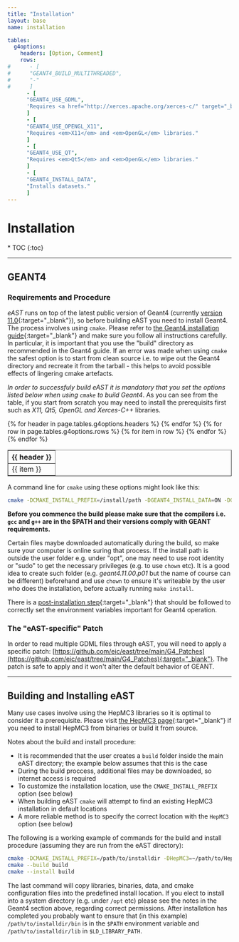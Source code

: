 ```yaml
---
title: "Installation"
layout: base
name: installation

tables:
  g4options:
    headers: [Option, Comment]
    rows:
#      - [
#      "GEANT4_BUILD_MULTITHREADED",
#      "-"
#      ]
      - [
      "GEANT4_USE_GDML",
      'Requires <a href="http://xerces.apache.org/xerces-c/" target="_blank"><em>Xerces-C++</em></a> parser.'
      ]
      - [
      "GEANT4_USE_OPENGL_X11",
      "Requires <em>X11</em> and <em>OpenGL</em> libraries."
      ]
      - [
      "GEANT4_USE_QT",
      "Requires <em>Qt5</em> and <em>OpenGL</em> libraries."
      ]
      - [
      "GEANT4_INSTALL_DATA",
      "Installs datasets."
      ]      
---        
```

<h1>Installation</h1>
* TOC
{:toc}

---

## GEANT4

### Requirements and Procedure

*eAST* runs on top of the latest public version of Geant4 (currently [version 11.0](https://geant4.web.cern.ch/support/download){:target="_blank"}), so before building eAST you need to install Geant4. The process involves using `cmake`.
Please refer to [the Geant4 installation guide](https://geant4-userdoc.web.cern.ch/UsersGuides/InstallationGuide/html/index.html){:target="_blank"} and make sure you follow all instructions carefully. In particular, it is
important that you use the "build" directory as recommended in the Geant4 guide. If an error was made when
using `cmake` the safest option is to start from clean source i.e. to wipe out the Geant4 directory and
recreate it from the tarball - this helps to avoid possible effects of lingering cmake artefacts.

*In order to successfuly build eAST it is mandatory that you set the options listed below when using `cmake` to build Geant4*. As you can see from the table, if you start from scratch you may need to install
the prerequisits first such as <em>X11, Qt5, OpenGL and Xerces-C++</em> libraries.

<table border="1" width="60%">
<tr>
{% for header in page.tables.g4options.headers %}
<th>{{ header }}</th>
{% endfor %}
</tr>
{% for row in page.tables.g4options.rows %}
<tr>
{% for item in row %}
<td>
{{ item }}
</td>
{% endfor %}
</tr>
{% endfor %}
</table>

<p/>

A command line for ```cmake``` using these options might look like this:
```bash
cmake -DCMAKE_INSTALL_PREFIX=/install/path -DGEANT4_INSTALL_DATA=ON -DGEANT4_USE_OPENGL_X11=ON -DGEANT4_USE_GDML=ON -DGEANT4_USE_QT=ON /path/to/geant/directory
```
**Before you commence the build please make sure that the compilers i.e. `gcc` and `g++` are in the $PATH
and their versions comply with GEANT requirements.**

Certain files maybe downloaded automatically during the build, so make sure your computer is online
suring that process.
If the install path is outside the user folder e.g. under "opt", one may need to use root identity or "sudo" to get the necessary privileges (e.g. to use `chown` etc).
It is a good idea to create such folder (e.g. *geant4.11.00.p01* but the name of course can be different) beforehand and use `chown` to ensure
it's writeable by the user who does the installation, before actually running `make install`.

There is a [post-installation step](https://geant4-userdoc.web.cern.ch/UsersGuides/InstallationGuide/html/postinstall.html){:target="_blank"} that should be followed to correctly set the environment variables
important for Geant4 operation.

### The "eAST-specific" Patch

In order to read multiple GDML files through eAST, you will need to apply a specific patch: [https://github.com/eic/east/tree/main/G4_Patches](https://github.com/eic/east/tree/main/G4_Patches){:target="_blank"}.
The patch is safe to apply and it won't alter the default behavior of GEANT.

---

## Building and Installing eAST

Many use cases involve using the HepMC3 libraries so it is optimal
to consider it a prerequisite. Please visit
[the HepMC3 page](https://gitlab.cern.ch/hepmc/HepMC3/-/tree/master/){:target="_blank"}
if you need to install HepMC3 from binaries or build it from source.


Notes about the build and install procedure:
* It is recommended that the user creates a `build` folder inside the main eAST directory; the example below assumes that this is the case
* During the build proccess, additional files may be downloaded, so internet access is required
* To customize the installation location, use the `CMAKE_INSTALL_PREFIX` option (see below)
* When building eAST `cmake` will attempt to find an existing HepMC3 installation in default locations
* A more reliable method is to specify the correct location with the `HepMC3` option (see below)

The following is a working example of commands for the build and install
procedure (assuming they are run from the eAST directory):

```bash
cmake -DCMAKE_INSTALL_PREFIX=/path/to/installdir -DHepMC3=~/path/to/HepMC3dir/ -S . -B build
cmake --build build
cmake --install build
```

The last command will copy libraries, binaries, data, and cmake configuration files into the
predefined install location.
If you elect to install into a system directory (e.g. under `/opt` etc) please see the notes
in the Geant4 section above, regarding correct permissions.
After installation has completed you probably want to ensure that (in this example) `/path/to/installdir/bin`
is in the `$PATH` environment variable and `/path/to/installdir/lib` in `$LD_LIBRARY_PATH`.
